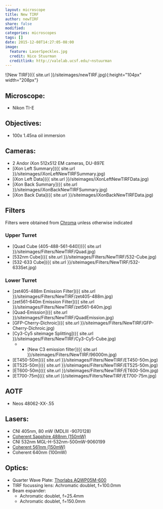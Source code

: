 ```yaml
---
layout: microscope 
title: New TIRF
author: newTIRF 
share: false
modified:
categories: microscopes
tags: []
date: 2015-12-08T14:27:05-08:00
image:
  feature: LaserSpeckles.jpg
  credit: Nico Stuurman
  creditlink: http://valelab.ucsf.edu/~nstuurman
---
```

![New TIRF]({{ site.url }}/siteimages/newTIRF.jpg){:height="104px" width="208px"}


## Microscope:
* Nikon TI-E 

## Objectives:
* 100x 1.45na oil immersion

## Cameras:

* 2 Andor iXon 512x512 EM cameras, DU-897E
* [iXon Left Summary]({{ site.url }}/siteimages/iXonLeftNewTIRFSummary.jpg)
* [iXon Left Data]({{ site.url }}/siteimages/iXonLeftNewTIRFData.jpg)
* [iXon Back Summary]({{ site.url }}/siteimages/iXonBackNewTIRFSummary.jpg)
* [iXon Back Data]({{ site.url }}/siteimages/iXonBackNewTIRFData.jpg)


## Filters
Filters were obtained from [Chroma](http://chroma.com) unless otherwise indicated

### Upper Turret

* [Quad Cube (405-488-561-640)]({{ site.url }}/siteimages/Filters/NewTIRF/Quad.jpg)
* [532nm Cube]({{ site.url }}/siteimages/Filters/NewTIRF/532-Cube.jpg)
* [532-633 Cube]({{ site.url }}/siteimages/Filters/NewTIRF/532-633Set.jpg)
  

### Lower Turret

* [zet405-488m Emission Filter]({{ site.url }}/siteimages/Filters/NewTIRF/zet405-488m.jpg)
* [zet561-640m Emission Filter]({{ site.url }}/siteimages/Filters/NewTIRF/zet561-640m.jpg)
* [Quad-Emission]({{ site.url }}/siteimages/Filters/NewTIRF/QuadEmission.jpg)
* [GFP-Cherry-Dichroic]({{ site.url }}/siteimages/Filters/NewTIRF/GFP-Cherry-Dichroic.jpg)
* [Cy3-Cy5 siteimage Splitting]({{ site.url }}/siteimages/Filters/NewTIRF/Cy3-Cy5-Cube.jpg)
   * * [New C3 emission filter]({{ site.url }}/siteimages/Filters/NewTIRF/96000m.jpg)
* [ET450-50m]({{ site.url }}/siteimages/Filters/NewTIRF/ET450-50m.jpg)
* [ET525-50m]({{ site.url }}/siteimages/Filters/NewTIRF/ET525-50m.jpg)
* [ET600-50m]({{ site.url }}/siteimages/Filters/NewTIRF/ET600-50m.jpg)
* [ET700-75m]({{ site.url }}/siteimages/Filters/NewTIRF/ET700-75m.jpg)

## AOTF
* Neos 48062-XX-.55
 

## Lasers:
* CNI 405nm, 80 mW (MDLIII -9070128)
* [Coherent Sapphire 488nm (150mW)](https://cohrcdn.azureedge.net/assets/pdf/COHR_SapphireLP_DS_0117_3.pdf)
* CNI 532nm MGL-H-532nm-500mW-9060199
* [Coherent 561nm (150mW)](https://cohrcdn.azureedge.net/assets/pdf/COHR_SapphireLP_DS_0117_3.pdf)
* Coherent 640nm (100mW) 

## Optics:
* Quarter Wave Plate: [Thorlabs AQWP05M-600](https://www.thorlabs.com/thorproduct.cfm?partnumber=AQWP05M-600x)
* TIRF focussing lens: Achromatic doublet, f=100.0mm
* Beam expander:
    * Achromatic doublet, f=25.4mm
    * Achromatic doublet, f=150.0mm

